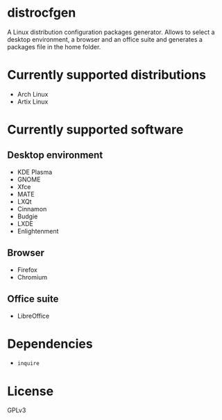 # distrocfgen
A Linux distribution configuration packages generator. Allows to select a desktop environment, a browser and an office suite and generates a packages file in the home folder.

# Currently supported distributions
* Arch Linux
* Artix Linux

# Currently supported software
## Desktop environment
* KDE Plasma
* GNOME
* Xfce
* MATE
* LXQt
* Cinnamon
* Budgie
* LXDE
* Enlightenment

## Browser
* Firefox
* Chromium

## Office suite
* LibreOffice

# Dependencies
* ``inquire``

# License
GPLv3
